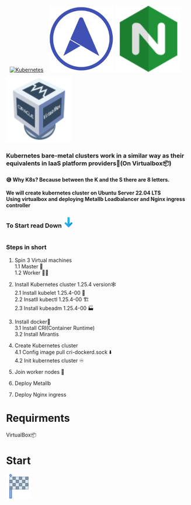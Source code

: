 <a href="https://kubernetes.io/" target="_blank"><img style="margin: 10px" src="https://profilinator.rishav.dev/skills-assets/kubernetes-icon.svg" alt="Kubernetes" height="180" /></a> 
<img src="/img/metallb-icon-color.png" width="180" height="180">
<img src="/img/icons8-nginx-accelerates-content-and-application-delivery-improves-security-96.png" width="180" height="180">
<img src="/img/icons8-virtualbox-logo-96.png" width="180" height="180">
<br>
<h3>Kubernetes bare-metal clusters work in a similar way as their equivalents in IaaS platform providers🚀(On Virtualbox📦)</h3>
<h4>😅 Why K8s? Because between the K and the S there are 8 letters.</h4>
<h4>We will create kubernetes cluster on Ubuntu Server 22.04 LTS<br>Using virtualbox and deploying Metallb Loadbalancer and Nginx ingress controller</h4>

<h3>To Start read Down <img src="/img/icons8-down-96.png" width="30" height="30"></h3>

# <h3>Steps in short</h3>
1. Spin 3 Virtual machines<br>
   1.1 Master 🤖<br>
   1.2 Worker 👾👾
3. Install Kubernetes cluster 1.25.4 version🕸️ <br>
   2.1 Install kubelet 1.25.4-00 🚤<br>
   2.2 Insatll kubectl 1.25.4-00 🏗️</br>
   2.3 Install kubeadm 1.25.4-00 🏭
   
3. Install docker🐋<br>
   3.1 Install CRI(Container Runtime)<br>
   3.2 Install Mirantis
   
4. Create Kubernetes cluster <br>
   4.1 Config image pull cri-dockerd.sock ⬇️<br>
   4.2 Init kubernetes cluster ♾️<br>

5. Join worker nodes 🔌<br>

6. Deploy Metallb

7. Deploy Nginx ingress

# Requirments
VirtualBox📦

# Start

[<img src="/img/icons8-start-40.png" width="70" height="70">][PlDa]
 
[PlDa]:<./1. Virtual Machines/README.md>




